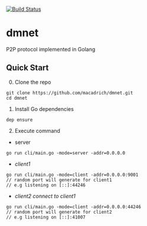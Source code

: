 [![Build Status](https://travis-ci.org/macadrich/dmnet.svg?branch=master)](https://travis-ci.org/macadrich/dmnet)
# dmnet
P2P protocol implemented in Golang

## Quick Start

0. Clone the repo

```
git clone https://github.com/macadrich/dmnet.git
cd dmnet
```

1. Install Go dependencies

```
dep ensure
```
2. Execute command

- server
```
go run cli/main.go -mode=server -addr=0.0.0.0
```

- *client1*
```
go run cli/main.go -mode=client -addr=0.0.0.0:9001
// random port will generate for client1
// e.g listening on [::]:44246
```

- *client2 connect to client1*
```
go run cli/main.go -mode=client -addr=0.0.0.0:44246
// random port will generate for client2
// e.g listening on [::]:41007
```
